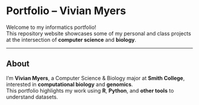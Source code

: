 # Portfolio – Vivian Myers

Welcome to my informatics portfolio!  
This repository website showcases some of my personal and class projects at the intersection of **computer science** and **biology**.

---

## About

I’m **Vivian Myers**, a Computer Science & Biology major at **Smith College**, interested in **computational biology** and **genomics**.  
This portfolio highlights my work using **R**, **Python**, and **other tools** to understand datasets.
